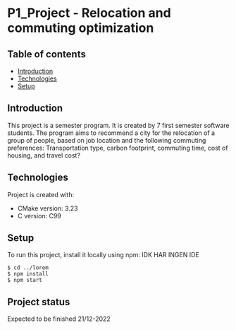 # P1_Project - Relocation and commuting optimization
## Table of contents
* [Introduction](#introduction)
* [Technologies](#technologies)
* [Setup](#setup)

## Introduction
This project is a semester program. It is created by 7 first semester software students.
The program aims to recommend a city for the relocation of a group of people,
based on job location and the following commuting preferences: Transportation type, carbon
footprint, commuting time, cost of housing, and travel cost?

## Technologies
Project is created with:
* CMake version: 3.23
* C version: C99

## Setup
To run this project, install it locally using npm:
IDK HAR INGEN IDE
```
$ cd ../lorem
$ npm install
$ npm start
```

## Project status
Expected to be finished 21/12-2022